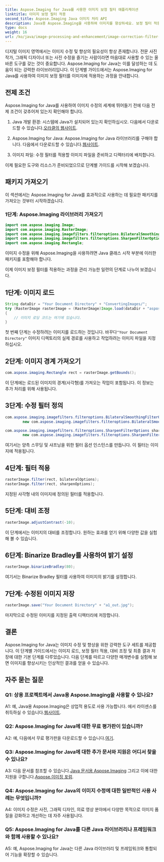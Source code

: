 ```yaml
---
title: Aspose.Imaging for Java를 사용한 이미지 보정 필터 애플리케이션
linktitle: 이미지 보정 필터 적용
second_title: Aspose.Imaging Java 이미지 처리 API
description: Java용 Aspose.Imaging을 사용하여 이미지를 향상하세요. 보정 필터 적용 및 이미지 품질 최적화에 대한 단계별 가이드입니다.
type: docs
weight: 16
url: /ko/java/image-processing-and-enhancement/image-correction-filter-application/
---
```

디지털 이미지 영역에서는 이미지 수정 및 향상의 필요성이 항상 존재합니다. 전문 사진작가, 그래픽 디자이너 또는 사진 수정을 즐기는 사람이라면 마음대로 사용할 수 있는 올바른 도구를 갖는 것이 중요합니다. Aspose.Imaging for Java는 이를 달성하는 데 도움이 되는 강력한 라이브러리입니다. 이 단계별 가이드에서는 Aspose.Imaging for Java를 사용하여 이미지 보정 필터를 이미지에 적용하는 과정을 안내합니다.

## 전제 조건

Aspose.Imaging for Java를 사용하여 이미지 수정의 세계에 뛰어들기 전에 다음 전제 조건이 갖추어져 있는지 확인해야 합니다.

1.  Java 개발 환경: 시스템에 Java가 설치되어 있는지 확인하십시오. 다음에서 다운로드할 수 있습니다.[오라클의 웹사이트](https://www.oracle.com/java/technologies/javase-downloads).

2.  Aspose.Imaging for Java: Aspose.Imaging for Java 라이브러리를 구해야 합니다. 다음에서 다운로드할 수 있습니다.[웹사이트](https://releases.aspose.com/imaging/java/).

3. 이미지 파일: 수정 필터를 적용할 이미지 파일을 준비하고 디렉터리에 배치합니다.

이제 필요한 도구와 리소스가 준비되었으므로 단계별 가이드를 시작해 보겠습니다.

## 패키지 가져오기

이 섹션에서는 Aspose.Imaging for Java를 효과적으로 사용하는 데 필요한 패키지를 가져오는 것부터 시작하겠습니다.

### 1단계: Aspose.Imaging 라이브러리 가져오기

```java
import com.aspose.imaging.Image;
import com.aspose.imaging.RasterImage;
import com.aspose.imaging.imagefilters.filteroptions.BilateralSmoothingFilterOptions;
import com.aspose.imaging.imagefilters.filteroptions.SharpenFilterOptions;
import com.aspose.imaging.Rectangle;
```

이미지 수정을 위해 Aspose.Imaging을 사용하려면 Java 클래스 시작 부분에 이러한 패키지를 포함해야 합니다.

이제 이미지 보정 필터를 적용하는 과정을 관리 가능한 일련의 단계로 나누어 보겠습니다.

## 1단계: 이미지 로드

```java
String dataDir = "Your Document Directory" + "ConvertingImages/";
try (RasterImage rasterImage = (RasterImage)Image.load(dataDir + "aspose-logo.jpg"))
{
    // 이미지 로딩 코드는 여기에 있습니다.
}
```

 첫 번째 단계는 수정하려는 이미지를 로드하는 것입니다. 바꾸다`"Your Document Directory"` 이미지 디렉토리의 실제 경로를 사용하고 작업하려는 이미지 파일을 지정하십시오.

## 2단계: 이미지 경계 가져오기

```java
com.aspose.imaging.Rectangle rect = rasterImage.getBounds();
```

이 단계에는 로드된 이미지의 경계(사각형)를 가져오는 작업이 포함됩니다. 이 정보는 추가 처리를 위해 사용됩니다.

## 3단계: 수정 필터 정의

```java
com.aspose.imaging.imagefilters.filteroptions.BilateralSmoothingFilterOptions bilateralOptions =
        new com.aspose.imaging.imagefilters.filteroptions.BilateralSmoothingFilterOptions(3);

com.aspose.imaging.imagefilters.filteroptions.SharpenFilterOptions sharpenOptions =
        new com.aspose.imaging.imagefilters.filteroptions.SharpenFilterOptions();
```

여기서는 양측 스무딩 및 샤프닝을 위한 필터 옵션 인스턴스를 만듭니다. 이 필터는 이미지에 적용됩니다.

## 4단계: 필터 적용

```java
rasterImage.filter(rect, bilateralOptions);
rasterImage.filter(rect, sharpenOptions);
```

지정된 사각형 내의 이미지에 정의된 필터를 적용합니다.

## 5단계: 대비 조정

```java
rasterImage.adjustContrast(-10);
```

이 단계에서는 이미지의 대비를 조정합니다. 원하는 효과를 얻기 위해 다양한 값을 실험해 볼 수 있습니다.

## 6단계: Binarize Bradley를 사용하여 밝기 설정

```java
rasterImage.binarizeBradley(80);
```

여기서는 Binarize Bradley 필터를 사용하여 이미지의 밝기를 설정합니다.

## 7단계: 수정된 이미지 저장

```java
rasterImage.save("Your Document Directory" + "a1_out.jpg");
```

마지막으로 수정된 이미지를 지정된 출력 디렉터리에 저장합니다.

## 결론

Aspose.Imaging for Java는 이미지 수정 및 향상을 위한 강력한 도구 세트를 제공합니다. 이 단계별 가이드에서는 이미지 로드, 보정 필터 적용, 대비 조정 및 최종 결과 저장에 대한 기본 단계를 다루었습니다. 다음 단계를 따르고 다양한 매개변수를 실험해 보면 이미지를 향상시키는 인상적인 결과를 얻을 수 있습니다.

## 자주 묻는 질문

### Q1: 상용 프로젝트에서 Java용 Aspose.Imaging을 사용할 수 있나요?

 A1: 예, Java용 Aspose.Imaging은 상업적 용도로 사용 가능합니다. 에서 라이센스를 취득하실 수 있습니다.[웹사이트](https://purchase.aspose.com/buy).

### Q2: Aspose.Imaging for Java에 대한 무료 평가판이 있습니까?

 A2: 예, 다음에서 무료 평가판을 다운로드할 수 있습니다.[여기](https://releases.aspose.com/).

### Q3: Aspose.Imaging for Java에 대한 추가 문서와 지원은 어디서 찾을 수 있나요?

 A3: 다음 문서를 참조할 수 있습니다.[Java 문서용 Aspose.Imaging](https://reference.aspose.com/imaging/java/) 그리고 이에 대한 지원을 구합니다.[Aspose.이미징 포럼](https://forum.aspose.com/).

### Q4: Aspose.Imaging for Java의 이미지 수정에 대한 일반적인 사용 사례는 무엇입니까?

A4: 이미지 수정은 사진, 그래픽 디자인, 의료 영상 분야에서 다양한 목적으로 이미지 품질을 강화하고 개선하는 데 자주 사용됩니다.

### Q5: Aspose.Imaging for Java를 다른 Java 라이브러리나 프레임워크와 함께 사용할 수 있나요?

A5: 예, Aspose.Imaging for Java는 다른 Java 라이브러리 및 프레임워크와 통합되어 기능을 확장할 수 있습니다.